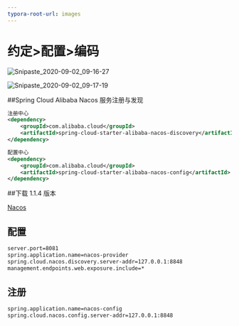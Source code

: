 ```yaml
---
typora-root-url: images
---
```


# 约定>配置>编码

![Snipaste_2020-09-02_09-16-27](Snipaste_2020-09-02_09-16-27.jpg)

![Snipaste_2020-09-02_09-17-19](Snipaste_2020-09-02_09-17-19.jpg)



##Spring Cloud Alibaba Nacos 服务注册与发现

```xml
注册中心
<dependency>
    <groupId>com.alibaba.cloud</groupId>
    <artifactId>spring-cloud-starter-alibaba-nacos-discovery</artifactId>
</dependency>

配置中心
<dependency>
    <groupId>com.alibaba.cloud</groupId>
    <artifactId>spring-cloud-starter-alibaba-nacos-config</artifactId>
</dependency>
```

##下载 1.1.4 版本

[Nacos](https://github.com/alibaba/nacos/releases/tag/1.1.4)

## 配置

```xml
server.port=8081
spring.application.name=nacos-provider
spring.cloud.nacos.discovery.server-addr=127.0.0.1:8848
management.endpoints.web.exposure.include=*
```

## 注册

```xml
spring.application.name=nacos-config
spring.cloud.nacos.config.server-addr=127.0.0.1:8848
```

